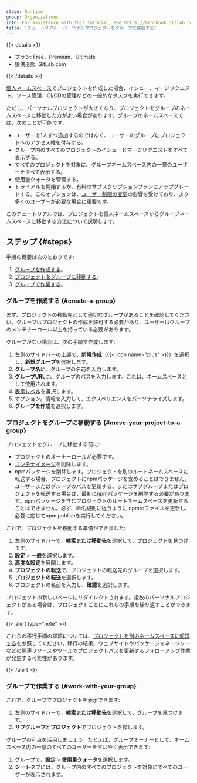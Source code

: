 ```yaml
---
stage: Runtime
group: Organizations
info: For assistance with this tutorial, see https://handbook.gitlab.com/handbook/product/ux/technical-writing/#assignments-to-other-projects-and-subjects.
title: 'チュートリアル: パーソナルプロジェクトをグループに移動する'
---
```


{{< details >}}

- プラン: Free、Premium、Ultimate
- 提供形態: GitLab.com

{{< /details >}}

[個人ネームスペース](../../user/namespace/_index.md)でプロジェクトを作成した場合、イシュー、マージリクエスト、ソース管理、CI/CDの管理などの一般的なタスクを実行できます。

ただし、パーソナルプロジェクトが大きくなり、プロジェクトをグループのネームスペースに移動した方がよい場合があります。グループのネームスペースでは、次のことが可能です:

- ユーザーを1人ずつ追加するのではなく、ユーザーのグループにプロジェクトへのアクセス権を付与する。
- グループ内のすべてのプロジェクトのイシューとマージリクエストをすべて表示する。
- すべてのプロジェクトを対象に、グループネームスペース内の一意のユーザーをすべて表示する。
- 使用量クォータを管理する。
- トライアルを開始するか、有料のサブスクリプションプランにアップグレードする。このオプションは、[ユーザー制限の変更](https://about.gitlab.com/blog/2022/03/24/efficient-free-tier/)の影響を受けており、より多くのユーザーが必要な場合に重要です。

このチュートリアルでは、プロジェクトを個人ネームスペースからグループネームスペースに移動する方法について説明します。

## ステップ {#steps}

手順の概要は次のとおりです:

1. [グループを作成する](#create-a-group)。
1. [プロジェクトをグループに移動する](#move-your-project-to-a-group)。
1. [グループで作業する](#work-with-your-group)。

### グループを作成する {#create-a-group}

まず、プロジェクトの移動先として適切なグループがあることを確認してください。グループはプロジェクトの作成を許可する必要があり、ユーザーはグループのメンテナーロール以上を持っている必要があります。

グループがない場合は、次の手順で作成します:

1. 左側のサイドバーの上部で、**新規作成**（{{< icon name="plus" >}}）を選択し、**新規グループ**を選択します。
1. **グループ名**に、グループの名前を入力します。
1. **グループURL**に、グループのパスを入力します。これは、ネームスペースとして使用されます。
1. [表示レベル](../../user/public_access.md)を選択します。
1. オプション。情報を入力して、エクスペリエンスをパーソナライズします。
1. **グループを作成**を選択します。

### プロジェクトをグループに移動する {#move-your-project-to-a-group}

プロジェクトをグループに移動する前に:

- プロジェクトのオーナーロールが必要です。
- [コンテナイメージ](../../user/packages/container_registry/_index.md#move-or-rename-container-registry-repositories)を削除します。
- npmパッケージを削除します。プロジェクトを別のルートネームスペースに転送する場合、プロジェクトにnpmパッケージを含めることはできません。ユーザーまたはグループのパスを更新する、またはサブグループまたはプロジェクトを転送する場合は、最初にnpmパッケージを削除する必要があります。npmパッケージを含むプロジェクトのルートネームスペースを更新することはできません。必ず、命名規則に従うように.npmrcファイルを更新し、必要に応じてnpm publishを実行してください。

これで、プロジェクトを移動する準備ができました:

1. 左側のサイドバーで、**検索または移動先**を選択して、プロジェクトを見つけます。
1. **設定** > **一般**を選択します。
1. **高度な設定**を展開します。
1. **プロジェクトの転送**で、プロジェクトの転送先のグループを選択します。
1. **プロジェクトの転送**を選択します。
1. プロジェクトの名前を入力し、**確認**を選択します。

プロジェクトの新しいページにリダイレクトされます。複数のパーソナルプロジェクトがある場合は、プロジェクトごとにこれらの手順を繰り返すことができます。

{{< alert type="note" >}}

これらの移行手順の詳細については、[プロジェクトを別のネームスペースに転送する](../../user/project/working_with_projects.md#transfer-a-project)を参照してください。移行の結果、ウェブサイトやパッケージマネージャーなどの関連リソースやツールでプロジェクトパスを更新するフォローアップ作業が発生する可能性があります。

{{< /alert >}}

### グループで作業する {#work-with-your-group}

これで、グループでプロジェクトを表示できます:

1. 左側のサイドバーで、**検索または移動先**を選択して、グループを見つけます。
1. **サブグループとプロジェクト**でプロジェクトを探します。

グループの利点を活用しましょう。たとえば、グループオーナーとして、ネームスペース内の一意のすべてのユーザーをすばやく表示できます:

1. グループで、**設定** > **使用量クォータ**を選択します。
1. **シート**タブには、グループ内のすべてのプロジェクトを対象にすべてのユーザーが表示されます。
